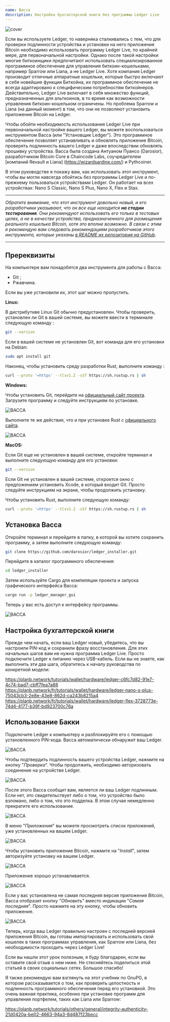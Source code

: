 ```yaml
---
name: Bacca
description: Настройка бухгалтерской книги без программы Ledger Live
---
```

![cover](assets/cover.webp)

Если вы используете Ledger, то наверняка сталкивались с тем, что для проверки подлинности устройства и установки на него приложения Bitcoin необходимо использовать программу Ledger Live, по крайней мере, для первоначальной настройки. Однако после такой настройки многие биткоинщики предпочитают использовать специализированное программное обеспечение для управления биткоин-кошельками, например Sparrow или Liana, а не Ledger Live. Хотя компания Ledger производит отличные аппаратные кошельки, которые быстро включают в себя новейшие функции Биткойна, их программное обеспечение не всегда адаптировано к специфическим потребностям биткойнеров. Действительно, Ledger Live включает в себя множество функций, предназначенных для альткоинов, в то время как возможности управления биткоин-кошельком ограничены. Но проблема Sparrow и Liana (на данный момент) в том, что они не позволяют установить приложение Bitcoin на Ledger.

Чтобы обойти необходимость использования Ledger Live при первоначальной настройке вашего Ledger, вы можете воспользоваться инструментом Bacca (или "Установщик Ledger"). Это программное обеспечение позволяет устанавливать и обновлять приложение Bitcoin, проверять подлинность вашего Ledger и даже впоследствии обновлять прошивку устройства. Bacca была создана Антуаном Пуансо (Darosior), разработчиком Bitcoin Core в Chaincode Labs, соучредителем [компаний Revault и Liana] (https://wizardsardine.com/) и Pythcoiner.

В этом руководстве я покажу вам, как использовать этот инструмент, чтобы вы могли навсегда обойтись без программы Ledger Live и по-прежнему пользоваться устройствами Ledger. Он работает на всех устройствах: Nano S Classic, Nano S Plus, Nano X, Flex и Stax.

---
*Обратите внимание, что этот инструмент довольно новый, и его разработчики указывают, что он все еще находится **на стадии тестирования**. Они рекомендуют использовать его только в тестовых целях, а не в качестве устройства, предназначенного для размещения реального кошелька Bitcoin, хотя это вполне возможно. В связи с этим я рекомендую вам следовать рекомендациям разработчиков этого инструмента, которые указаны [в README их репозитория на GitHub](https://github.com/darosior/ledger_installer).*

---
## Пререквизиты

На компьютере вам понадобятся два инструмента для работы с Bacca:


- Git ;
- Ржавчина.

Если вы уже установили их, этот шаг можно пропустить.

**Linux:**

В дистрибутиве Linux Git обычно предустановлен. Чтобы проверить, установлен ли Git в вашей системе, вы можете ввести в терминале следующую команду :

```bash
git --version
```

Если в вашей системе не установлен Git, вот команда для его установки на Debian:

```bash
sudo apt install git
```

Наконец, чтобы установить среду разработки Rust, выполните команду :

```bash
curl --proto '=https' --tlsv1.2 -sSf https://sh.rustup.rs | sh
```

**Windows:**

Чтобы установить Git, перейдите на [официальный сайт проекта](https://git-scm.com/). Загрузите программу и следуйте инструкциям по установке.

![BACCA](assets/fr/01.webp)

Выполните те же действия, что и при установке Rust с [официального сайта](https://www.rust-lang.org/tools/install).

![BACCA](assets/fr/02.webp)

**MacOS:**

Если Git еще не установлен в вашей системе, откройте терминал и выполните следующую команду для его установки:

```bash
git --version
```

Если Git не установлен в вашей системе, откроется окно с предложением установить Xcode, в который входит Git. Просто следуйте инструкциям на экране, чтобы продолжить установку.

Чтобы установить Rust, выполните следующую команду:

```bash
curl --proto '=https' --tlsv1.2 -sSf https://sh.rustup.rs | sh
```

## Установка Bacca

Откройте терминал и перейдите в папку, в которой вы хотите сохранить программу, а затем выполните следующую команду:

```bash
git clone https://github.com/darosior/ledger_installer.git
```

Перейдите в каталог программного обеспечения:

```bash
cd ledger_installer
```

Затем используйте Cargo для компиляции проекта и запуска графического интерфейса Bacca:

```bash
cargo run -p ledger_manager_gui
```

Теперь у вас есть доступ к интерфейсу программы.

![BACCA](assets/fr/03.webp)

## Настройка бухгалтерской книги

Прежде чем начать, если ваш Ledger новый, убедитесь, что вы настроили PIN-код и сохранили фразу восстановления. Для этих начальных шагов вам не нужна программа Ledger Live. Просто подключите Ledger к питанию через USB-кабель. Если вы не знаете, как выполнить эти два шага, обратитесь к началу руководства по конкретной модели:

https://planb.network/tutorials/wallet/hardware/ledger-c6fc7d82-91e7-4c74-bad7-cbff7fea7a88
https://planb.network/fr/tutorials/wallet/hardware/ledger-nano-s-plus-75043cb3-2e8e-43e8-862d-ca243b8215a4
https://planb.network/fr/tutorials/wallet/hardware/ledger-flex-3728773e-74d4-4177-b39f-bd923700c76a
## Использование Бакки

Подключите Ledger к компьютеру и разблокируйте его с помощью установленного PIN-кода. Bacca автоматически обнаружит ваш Ledger.

![BACCA](assets/fr/04.webp)

Чтобы подтвердить подлинность вашего устройства Ledger, нажмите на кнопку "*Проверка*". Чтобы продолжить, необходимо авторизовать соединение на устройстве Ledger.

![BACCA](assets/fr/05.webp)

После этого Bacca сообщит вам, является ли ваш Ledger подлинным. Если нет, это свидетельствует либо о том, что устройство было взломано, либо о том, что это подделка. В этом случае немедленно прекратите его использование.

![BACCA](assets/fr/06.webp)

В меню "*Приложения*" вы можете просмотреть список приложений, уже установленных на вашем Ledger.

![BACCA](assets/fr/07.webp)

Чтобы установить приложение Bitcoin, нажмите на "*Install*", затем авторизуйте установку на вашем Ledger.

![BACCA](assets/fr/08.webp)

Приложение хорошо устанавливается.

![BACCA](assets/fr/09.webp)

Если у вас установлена не самая последняя версия приложения Bitcoin, Bacca отобразит кнопку "*Обновить*" вместо индикации "*Самая последняя*". Просто нажмите на эту кнопку, чтобы обновить приложение.

![BACCA](assets/fr/10.webp)

Теперь, когда ваш Ledger правильно настроен с последней версией приложения Bitcoin, вы готовы импортировать и использовать свой кошелек в таких программах управления, как Sparrow или Liana, без необходимости проходить через Ledger Live!

Если вы нашли этот урок полезным, я буду благодарен, если вы оставите свой отзыв о нем ниже. Не стесняйтесь поделиться этой статьей в своих социальных сетях. Большое спасибо!

Я также рекомендую вам взглянуть на этот учебник по GnuPG, в котором рассказывается о том, как проверить целостность и подлинность программного обеспечения перед его установкой. Это очень важная практика, особенно при установке программ для управления портфелем, таких как Liana или Sparrow:

https://planb.network/tutorials/others/general/integrity-authenticity-21d0420a-be02-4663-94a3-8d487f23becc